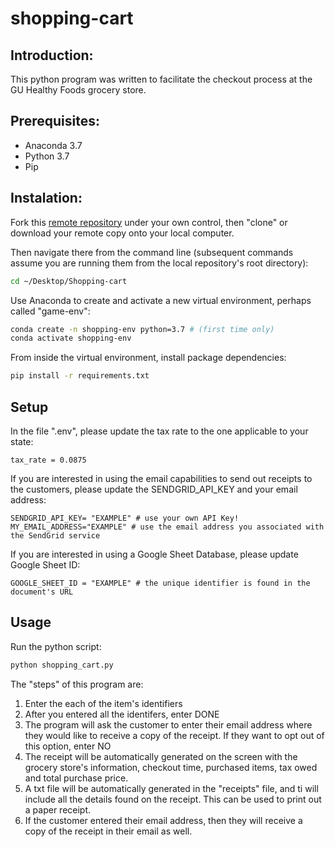 # shopping-cart

## Introduction:  

This python program was written to facilitate the checkout process at the GU Healthy Foods grocery store. 

## Prerequisites:

  + Anaconda 3.7
  + Python 3.7
  + Pip

## Instalation: 

Fork this [remote repository](https://github.com/jenniferlu123/shopping-cart) under your own control, then "clone" or download your remote copy onto your local computer.

Then navigate there from the command line (subsequent commands assume you are running them from the local repository's root directory):

```sh
cd ~/Desktop/Shopping-cart
```

Use Anaconda to create and activate a new virtual environment, perhaps called "game-env":

```sh
conda create -n shopping-env python=3.7 # (first time only)
conda activate shopping-env
```

From inside the virtual environment, install package dependencies:

```sh
pip install -r requirements.txt
```

## Setup

In the file ".env", please update the tax rate to the one applicable to your state:

    tax_rate = 0.0875

If you are interested in using the email capabilities to send out receipts to the customers, please update the SENDGRID_API_KEY and your email address: 

    SENDGRID_API_KEY= "EXAMPLE" # use your own API Key!
    MY_EMAIL_ADDRESS="EXAMPLE" # use the email address you associated with the SendGrid service

If you are interested in using a Google Sheet Database, please update Google Sheet ID:

    GOOGLE_SHEET_ID = "EXAMPLE" # the unique identifier is found in the document's URL

## Usage

Run the python script:

```py
python shopping_cart.py
```

The "steps" of this program are:
1. Enter the each of the item's identifiers
2. After you entered all the identifers, enter DONE
3. The program will ask the customer to enter their email address where they would like to receive a copy of the receipt. If they want to opt out of this option, enter NO
4. The receipt will be automatically generated on the screen with the grocery store's information, checkout time, purchased items, tax owed and total purchase price.
5. A txt file will be automatically generated in the "receipts" file, and ti will include all the details found on the receipt. This can be used to print out a paper receipt.
6. If the customer entered their email address, then they will receive a copy of the receipt in their email as well. 



